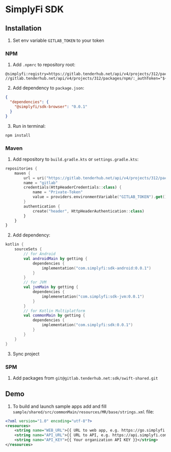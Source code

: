 # SimplyFi SDK

## Installation

1. Set env variable `GITLAB_TOKEN` to your token

### NPM

1. Add `.npmrc` to repository root:

```text
@simplyfi:registry=https://gitlab.tenderhub.net/api/v4/projects/312/packages/npm/
//gitlab.tenderhub.net/api/v4/projects/312/packages/npm/:_authToken="${GITLAB_TOKEN}"
```

2. Add dependency to `package.json`:

```json
{
  "dependencies": {
    "@simplyfi/sdk-browser": "0.0.1"
  }
}
```

3. Run in terminal:

```shell
npm install
```

### Maven

1. Add repository to `build.gradle.kts` or `settings.gradle.kts`:

```kotlin
repositories {
    maven {
        url = uri("https://gitlab.tenderhub.net/api/v4/projects/312/packages/maven")
        name = "gitlab"
        credentials(HttpHeaderCredentials::class) {
            name = "Private-Token"
            value = providers.environmentVariable("GITLAB_TOKEN").get()
        }
        authentication {
            create("header", HttpHeaderAuthentication::class)
        }
    }
}
```

2. Add dependency:

```kotlin
kotlin {
    sourceSets {
        // for Android
        val androidMain by getting {
            dependencies {
                implementation("com.simplyfi:sdk-android:0.0.1")
            }
        }
        // for JVM
        val jvmMain by getting {
            dependencies {
                implemenetation("com.simplyfi:sdk-jvm:0.0.1")
            }
        }
        // for Kotlin Multiplatform
        val commonMain by getting {
            dependencies {
                implementation("com.simplyfi:sdk:0.0.1")
            }
        }
    }
}
```

3. Sync project

### SPM

1. Add packages from `git@gitlab.tenderhub.net:sdk/swift-shared.git`

## Demo

1. To build and launch sample apps add and fill `sample/shared/src/commonMain/resources/MR/base/strings.xml` file:
```xml
<?xml version="1.0" encoding="utf-8"?>
<resources>
    <string name="WEB_URL">{{ URL to web app, e.g. https://go.simplyfi.com }}</string>
    <string name="API_URL">{{ URL to API, e.g. https://api.simplyfi.com }}</string>
    <string name="API_KEY">{{ Your organization API KEY }}</string>
</resources>
```